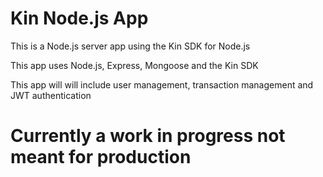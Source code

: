 # Kin Node.js App

This is a Node.js server app using the Kin SDK for Node.js

This app uses Node.js, Express, Mongoose and the Kin SDK

This app will will include user management, transaction management and JWT authentication

# Currently a work in progress not meant for production
